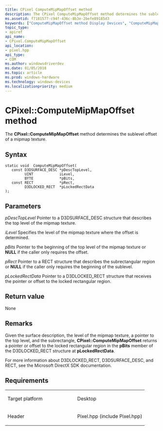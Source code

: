 ```yaml
---
title: CPixel ComputeMipMapOffset method
description: The CPixel ComputeMipMapOffset method determines the sublevel offset of a mipmap texture.
ms.assetid: f7181577-c94f-436c-8b3e-2befe89185d3
keywords: ["ComputeMipMapOffset method Display Devices", "ComputeMipMapOffset method Display Devices , CPixel interface", "CPixel interface Display Devices , ComputeMipMapOffset method"]
topic_type:
- apiref
api_name:
- CPixel.ComputeMipMapOffset
api_location:
- pixel.hpp
api_type:
- COM
ms.author: windowsdriverdev
ms.date: 01/05/2018
ms.topic: article
ms.prod: windows-hardware
ms.technology: windows-devices
ms.localizationpriority: medium
---
```


# CPixel::ComputeMipMapOffset method


The **CPixel::ComputeMipMapOffset** method determines the sublevel offset of a mipmap texture.

Syntax
------

```ManagedCPlusPlus
static void  ComputeMipMapOffset(
   const D3DSURFACE_DESC *pDescTopLevel,
         UINT            iLevel,
         BYTE            *pBits,
   const RECT            *pRect,
         D3DLOCKED_RECT  *pLockedRectData
);
```

Parameters
----------

*pDescTopLevel*
Pointer to a D3DSURFACE\_DESC structure that describes the top level of the mipmap texture.

*iLevel*
Specifies the level of the mipmap texture where the offset is determined.

*pBits*
Pointer to the beginning of the top level of the mipmap texture or **NULL** if the caller only requires the offset.

*pRect*
Pointer to a RECT structure that describes the subrectangular region or **NULL** if the caller only requires the beginning of the sublevel.

*pLockedRectData*
Pointer to a D3DLOCKED\_RECT structure that receives the pointer or offset to the locked rectangular region.

Return value
------------

None

Remarks
-------

Given the surface description, the level of the mipmap texture, a pointer to the top level, and the subrectangle, **CPixel::ComputeMipMapOffset** returns a pointer or offset to the locked rectangular region in the **pBits** member of the D3DLOCKED\_RECT structure at **pLockedRectData**.

For more information about D3DLOCKED\_RECT, D3DSURFACE\_DESC, and RECT, see the Microsoft DirectX SDK documentation.

Requirements
------------

<table>
<colgroup>
<col width="50%" />
<col width="50%" />
</colgroup>
<tbody>
<tr class="odd">
<td align="left"><p>Target platform</p></td>
<td align="left">Desktop</td>
</tr>
<tr class="even">
<td align="left"><p>Header</p></td>
<td align="left">Pixel.hpp (include Pixel.hpp)</td>
</tr>
</tbody>
</table>

 

 





